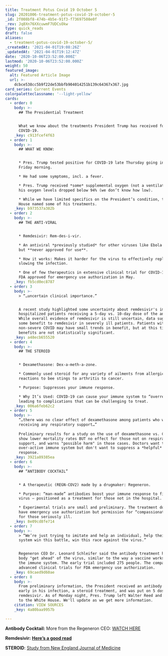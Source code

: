 ```yaml
---
title: Treatment Potus Covid 19 October 5
slug: 20201006-treatment-potus-covid-19-october-5
_id: 2f008bf8-474b-4b5e-91f3-f73697508e0f
_rev: Jq8Xn76XXcuwmF7UDCsOkw
type: quick_reads
draft: false
aliases:
  - treatment-potus-covid-19-october-5/
_createdAt: '2021-04-01T19:08:26Z'
_updatedAt: '2021-04-01T19:12:47Z'
date: '2020-10-06T23:52:00.000Z'
lastmod: '2020-10-06T23:52:00.000Z'
weight: 50
featured_image:
  alt: Featured Article Image
  url: >-
    dcbce538cc5b9f22de53bbfb904014251b139c64367x367.jpg
card_series: Current Events
colorpaletteclassname: '--light-yellow'
cards:
  - order: 0
    body: >-
      ## The Presidential Treatment


      What we know about the treatments President Trump has received for
      COVID-19.
    _key: c913fcef4f63
  - order: 1
    body: >-
      ## WHAT WE KNOW:


      * Pres. Trump tested positive for COVID-19 late Thursday going into early
      Friday morning.

      * He had some symptoms, incl. a fever.

      * Pres. Trump received *some* supplemental oxygen (not a ventilator) when
      his oxygen levels dropped below 94% (we don’t know how low).

      * While we have limited specifics on the President’s condition, the White
      House named some of his treatments.
    _key: b973537a382b
  - order: 2
    body: >-
      ## THE ANTI-VIRAL


      * Remdesivir: Rem-des-i-vir.

      * An antiviral *previously studied* for other viruses like Ebola and SARS,
      but **never approved for use**.

      * How it works: Makes it harder for the virus to effectively replicate,
      slowing the infection.

      * One of few therapeutics in extensive clinical trial for COVID-19. The
      FDA approved for emergency use authorization in May.
    _key: fb5cd0ec8787
  - order: 3
    body: >-
      > “…uncertain clinical importance.”


      A recent study highlighted some uncertainty about remdesivir's impact in
      hospitalized patients receiving a 5-day vs. 10-day dose of the antiviral.
      While overall evidence of remdesivir is still uncertain, data suggests
      some benefit to remdesivir in severely ill patients. Patients with
      non-severe COVID may have small trends in benefit, but at this time, the
      benefits are not statistically significant.
    _key: a48ecb655520
  - order: 4
    body: >-
      ## THE STEROID


      * Dexamethasone: Dex-a-meth-a-zone.

      * Commonly used steroid for any variety of ailments from allergic
      reactions to bee stings to arthritis to cancer.

      * Purpose: Suppresses your immune response.

      * Why It’s Used: COVID-19 can cause your immune system to “overreact,”
      leading to complications that can be challenging to treat.
    _key: 006a6feb62c2
  - order: 5
    body: >-
      “…there was no clear effect of dexamethasone among patients who were not
      receiving any respiratory support…”  
        
      Preliminary results for a study on the use of dexamethasone vs. COVID-19
      show lower mortality rates BUT no effect for those not on respiratory
      support, and warns "possible harm" in those cases. Doctors want to calm an
      over-active immune system but don't want to suppress a *helpful* immune
      response.
    _key: 3921a89385ea
  - order: 6
    body: >-
      ## “ANTIBODY COCKTAIL”


      * A therapeutic (REGN-COV2) made by a drugmaker: Regeneron.

      * Purpose: “man-made” antibodies boost your immune response to fight the
      virus – positioned as a treatment for those not in the hospital.

      * Experimental trials are small and preliminary. The treatment does not
      have emergency use authorization but permission for “compassionate use”
      for those seriously ill.
    _key: 8e09cd8fe714
  - order: 7
    body: >-
      > “We’re just trying to imitate and help an individual, help their immune
      system win this battle, win this race against the virus.”


      Regeneron CEO Dr. Leonard Schleifer said the antibody treatment helps the
      body "get ahead" of the virus, similar to the way a vaccine works to prep
      the immune system. The early trial included 275 people. The company needs
      advanced clinical trials for FDA emergency use authorization.
    _key: 69caed9d60ae
  - order: 8
    body: >-
      From preliminary information, the President received an antibody cocktail
      early in his infection, a steroid treatment, and was put on 5 doses of
      remdesivir. As of Monday night, Pres. Trump left Walter Reed and returned
      to the White House. We'll update as we get more information.
    citation: VIEW SOURCES
    _key: 4a80baa9957b

---
```

**Antibody Cocktail:** More from the Regeneron CEO: [WATCH HERE](https://www.cnbc.com/2020/10/05/trumps-use-of-regenerons-experimental-coronavirus-treatment-creates-very-tough-situation-ceo-says.html)

**Remdesivir:** [**Here’s a good read**](https://www.npr.org/sections/latest-updates-trump-covid-19-results/2020/10/03/919883050/trump-is-taking-remdesivir-heres-how-it-works-to-control-the-coronavirus)

**STEROID**: [Study from New England Journal of Medicine](https://www.nejm.org/doi/full/10.1056/NEJMoa2021436)